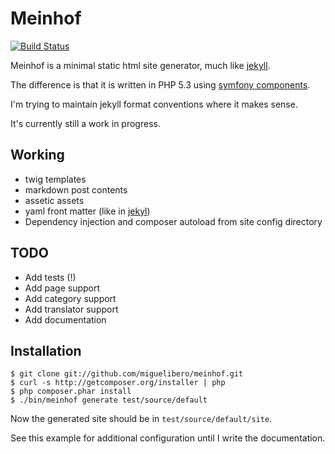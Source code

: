 Meinhof
=======

[![Build Status](https://secure.travis-ci.org/miguelibero/meinhof.png?branch=master)](http://travis-ci.org/miguelibero/meinhof)

Meinhof is a minimal static html site generator, much like [jekyll](https://github.com/mojombo/jekyll).

The difference is that it is written in PHP 5.3 using [symfony components](http://symfony.com/components).

I'm trying to maintain jekyll format conventions where it makes sense.

It's currently still a work in progress.

Working
-------
* twig templates
* markdown post contents
* assetic assets
* yaml front matter (like in [jekyl](https://github.com/mojombo/jekyll/wiki/YAML-Front-Matter))
* Dependency injection and composer autoload from site config directory

TODO
----
* Add tests (!)
* Add page support
* Add category support
* Add translator support
* Add documentation

Installation
------------

    $ git clone git://github.com/miguelibero/meinhof.git
    $ curl -s http://getcomposer.org/installer | php
    $ php composer.phar install
    $ ./bin/meinhof generate test/source/default

Now the generated site should be in `test/source/default/site`.

See this example for additional configuration until I write the documentation.
